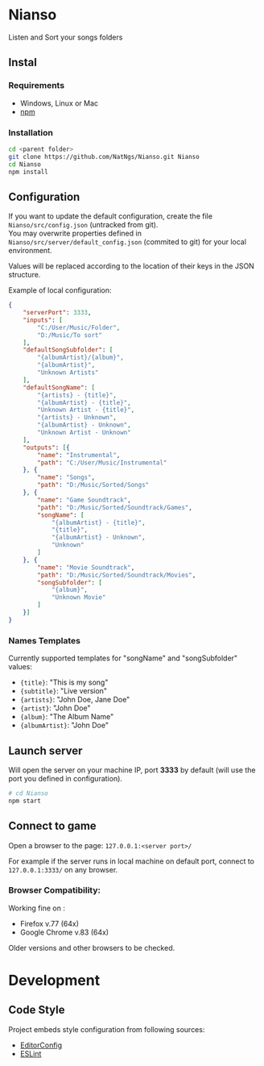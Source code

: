 # Nianso

Listen and Sort your songs folders

## Instal

### Requirements

- Windows, Linux or Mac
- [npm](https://www.npmjs.com/get-npm)

### Installation

```sh
cd <parent folder>
git clone https://github.com/NatNgs/Nianso.git Nianso
cd Nianso
npm install
```

## Configuration

If you want to update the default configuration, create the file `Nianso/src/config.json` (untracked from git).  
You may overwrite properties defined in `Nianso/src/server/default_config.json` (commited to git) for your local environment.

Values will be replaced according to the location of their keys in the JSON structure.

Example of local configuration:

```json
{
	"serverPort": 3333,
	"inputs": [
		"C:/User/Music/Folder",
		"D:/Music/To sort"
	],
	"defaultSongSubfolder": [
		"{albumArtist}/{album}",
		"{albumArtist}",
		"Unknown Artists"
	],
	"defaultSongName": [
		"{artists} - {title}",
		"{albumArtist} - {title}",
		"Unknown Artist - {title}",
		"{artists} - Unknown",
		"{albumArtist} - Unknown",
		"Unknown Artist - Unknown"
	],
	"outputs": [{
		"name": "Instrumental",
		"path": "C:/User/Music/Instrumental"
	}, {
		"name": "Songs",
		"path": "D:/Music/Sorted/Songs"
	}, {
		"name": "Game Soundtrack",
		"path": "D:/Music/Sorted/Soundtrack/Games",
		"songName": [
			"{albumArtist} - {title}",
			"{title}",
			"{albumArtist} - Unknown",
			"Unknown"
		]
	}, {
		"name": "Movie Soundtrack",
		"path": "D:/Music/Sorted/Soundtrack/Movies",
		"songSubfolder": [
			"{album}",
			"Unknown Movie"
		]
	}]
}
```

### Names Templates

Currently supported templates for "songName" and "songSubfolder" values:
- `{title}`: "This is my song"
- `{subtitle}`: "Live version"
- `{artists}`: "John Doe, Jane Doe"
- `{artist}`: "John Doe"
- `{album}`: "The Album Name"
- `{albumArtist}`: "John Doe"

## Launch server

Will open the server on your machine IP, port **3333** by default (will use the port you defined in configuration).

```sh
# cd Nianso
npm start
```

## Connect to game

Open a browser to the page: `127.0.0.1:<server port>/`

For example if the server runs in local machine on default port, connect to `127.0.0.1:3333/` on any browser.

### Browser Compatibility:

Working fine on :
- Firefox v.77 (64x)
- Google Chrome v.83 (64x)

Older versions and other browsers to be checked.

# Development

## Code Style

Project embeds style configuration from following sources:

- [EditorConfig](https://editorconfig.org/#download)
- [ESLint](https://eslint.org/docs/user-guide/integrations)
